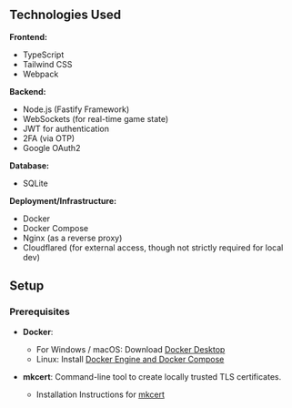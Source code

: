 ## Technologies Used
**Frontend:**
* TypeScript
* Tailwind CSS
* Webpack

**Backend:**
* Node.js (Fastify Framework)
* WebSockets (for real-time game state)
* JWT for authentication
* 2FA (via OTP)
* Google OAuth2

**Database:**
* SQLite

**Deployment/Infrastructure:**
* Docker
* Docker Compose
* Nginx (as a reverse proxy)
* Cloudflared (for external access, though not strictly required for local dev)


## Setup

### Prerequisites
- **Docker**:
  - For Windows / macOS: Download [Docker Desktop](https://www.docker.com/products/docker-desktop)
  - Linux: Install [Docker Engine and Docker Compose](https://docs.docker.com/engine/install/) 
       
- **mkcert**: Command-line tool to create locally trusted TLS certificates.
  - Installation Instructions for [mkcert](https://github.com/FiloSottile/mkcert#installation)


